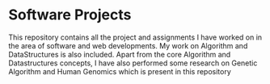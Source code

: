 # Software Projects
This repository contains all the project and assignments I have worked on in the area of software and web developments.
My work on Algorithm and DataStructures is also included. Apart from the core Algorithm and Datastructures concepts, I have also performed some research on Genetic Algorithm and Human Genomics which is present in this repository
